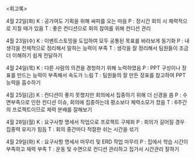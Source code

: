 <회고록>

4월 22일(화)
K : 공가여도 기획을 위해 싸피를 오는 마음
P : 장시간 회의 시 체력적으로 지칠 때가 있음
T : 좋은 컨디션으로 회의 참여를 위해 컨디션 관리

4월 23일(수)
K : 이벤트스토밍을 도입하여 모두 공통된 목표를 바라보게 동기화
P : 내 생각을 전체적으로 정리해서 말하는 능력이 부족
T : 생각을 잘 정리해서 팀원들이 조금 더 이해하기 쉽게 전달하기

4월 24일(목)
K : 다른 사람의 의견을 경청하기 위해 노력하였음
P : PPT 구성이나 장표를 만드는 능력이 부족해서 속도가 느림
T : 팀원들의 잘 만든 장표를 참고하여 PPT 능력을 흡수하기

4월 25일(금)
K : 컨디션이 좋지 못했지만 회의에서 집중하기 위해 더 신경을 씀
P : 수면부족으로 인한 컨디션 이슈, 회의에 집중하는데 평소보다 체력소모가 컸음
T : 6주간의 프로젝트이므로 체력 분배를 잘해보기

4월 28일(월)
K : 요구사항 명세서 작업으로 프로젝트 구체화
P : 회의가 길어질 경우 집중력 유지가 힘듬
T : 회의 중간마다 적절한 쉬는 시간을 섞기

4월 29일(화)
K : 요구사항 명세서 마무리 및 ERD 작업 마무리
P : 집에서 학습 시간이 부족하고 체력 부족
T : 운동 및 수면으로 컨디션 관리하고 집가서 시간관리 잘하기
